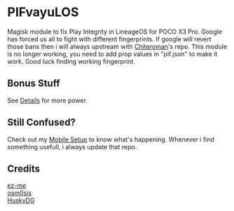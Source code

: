 # PIFvayuLOS
Magisk module to fix Play Integrity in LineageOS for POCO X3 Pro. Google has forced us all to fight with different fingerprints. If google will revert those bans then i will always upstream with [Chiteroman](https://github.com/chiteroman/PlayIntegrityFix)'s repo. This module is no longer working, you need to add prop values in "pif.json" to make it work. Good luck finding working fingerprint.

## Bonus Stuff
See [Details](Details.md) for more power.

## Still Confused?
Check out my [Mobile Setup](https://github.com/ToucH9000/Mobile-Specification) to know what's happening. Whenever i find something usefull, i always update that repo.

## Credits
[ez-me](https://github.com/ez-me)<br>
[osm0sis](https://github.com/osm0sis)<br>
[HuskyDG](https://github.com/HuskyDG)
